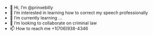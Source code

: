 - 👋 Hi, I’m @prinxebilly
- 👀 I’m interested in learning how to correct my speech professionally 
- 🌱 I’m currently learning ...
- 💞️ I’m looking to collaborate on criminal law 
- 📫 How to reach me +1(706)938-4346

<!---
prinxebilly/prinxebilly is a ✨ special ✨ repository because its `README.md` (this file) appears on your GitHub profile.
You can click the Preview link to take a look at your changes.
--->

